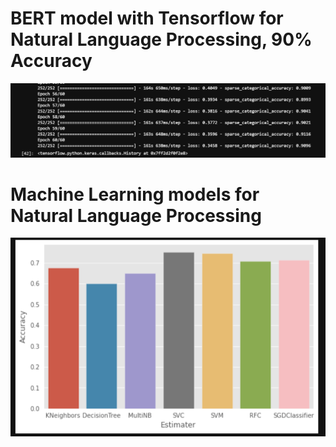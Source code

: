 
# BERT model with Tensorflow for Natural Language Processing, 90% Accuracy
![image1](https://github.com/sthory/Natural-Language-Processing/blob/master/Match%20Resumes%20with%20Job%20descriptions/1.png)

# Machine Learning models for Natural Language Processing
![image2](https://github.com/sthory/Natural-Language-Processing/blob/master/Match%20Resumes%20with%20Job%20descriptions/2.png)
